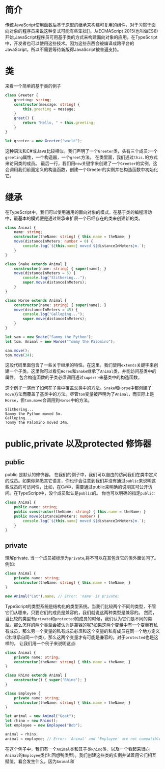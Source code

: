 # 简介
传统JavaScript使用函数后基于原型的继承来构建可复用的组件，对于习惯于面向对象的程序员来说这种复式可能有些笨拙[]。从ECMAScript 2015(也叫做ES6)开始,JavaScript程序员可用基于类的方式来构建面向对象的应用。在TypeScript中，开发者也可以使用这些技术。因为这些东西会被编译成跨平台的JavaScript，所以不需要等待新版得JavaScript被普遍支持。

# 类
来看一个简单的基于类的例子
```typescript
class Greeter {
    greeting: string;
    constructor(message: string) {
        this.greeting = message;
    }
    greet() {
        return "Hello, " + this.greeting;
    }
}

let greeter = new Greeter("world");
```
这种语法和C#或Java比较相似。我们声明了一个`Greeter`类，头有三个成员:一个`greeting`属性，一个构造器，一个`greet`方法。
在类里面，我们通过`this.`的方式来访问类的成员。
最后一行，我们用`new`关键字来创建了一个`Greeter`的实例。这会调用我们前面定义的构造函数，创建一个Greeter的实例并在构造函数中初始化它。

# 继承

在TypeScript中，我们可以使用通用的面向对象的模式。在基于类的编程活动中，最基本的模式便是通过继承来扩展一个已经存在的类来创建新的类。
```typescript
class Animal {
    name: string;
    constructor(theName: string) { this.name = theName; }
    move(distanceInMeters: number = 0) {
        console.log(`${this.name} moved ${distanceInMeters}m.`);
    }
}

class Snake extends Animal {
    constructor(name: string) { super(name); }
    move(distanceInMeters = 5) {
        console.log("Slithering...");
        super.move(distanceInMeters);
    }
}

class Horse extends Animal {
    constructor(name: string) { super(name); }
    move(distanceInMeters = 45) {
        console.log("Galloping...");
        super.move(distanceInMeters);
    }
}

let sam = new Snake("Sammy the Python");
let tom: Animal = new Horse("Tommy the Palomino");

sam.move();
tom.move(34);
```

这段代码里面包含了一些关于继承的特性。在这里，我们使用`extends`关键字来创建一个子类。这里你可以看见`Hores`和`Snake`继承了`Animal`类，并能访问基类中的属性。
包合构造函数的子类必须调用通过`super()`来基类中的构造函数。

这个例子一演示了如何在子类中覆盖父类中的方法。`Snake`和`Horse`中都创建了`move`方法而覆盖了基类中的方法。尽管`tom`变量被声明为了`Animal`，而实际上是`Horse`，但`tom.move`会调用到`Horse`中的方法。
```
Slithering...
Sammy the Python moved 5m.
Galloping...
Tommy the Palomino moved 34m.
```
# public,private 以及protected 修饰器

## public
public 是默认的修饰器。
在我们的例子中，我们可以自由的访问我们在类中定义的成员。如果你熟悉其它语言，你也许会注意到我们并没有通过`public`来说明这些成员的可访问性，比如，在C#中，需要通过public来明确的说明其可公开访问。在TypeScript中，没个成员默认是`public`的。
你也可以明确的指定`public`:
```typescript
class Animal {
    public name: string;
    public constructor(theName: string) { this.name = theName; }
    public move(distanceInMeters: number) {
        console.log(`${this.name} moved ${distanceInMeters}m.`);
    }
}
```

## private
理解private.
当一个成员被标示为`private`,将不可以在其包含它的类外面访问了。例如:
```typescript
class Animal {
    private name: string;
    constructor(theName: string) { this.name = theName; }
}

new Animal("Cat").name; // Error: 'name' is private;
```
TypeScript的类型系统是结构化的类型系统。当我们比较两个不同的类型，不管它们从哪来，只要它们的成员是兼容的，我们就说这两种类型是兼容的。
然而，当比较的类型有`private`和`protected`的成员的时候，我们认为它们是不同的类型。那么怎样的两个类型会被认为是兼容的呢?如果这两个变量中有一个变量有私有成员，那么另一个变量的私有成员必须和这个变量的私有成员在同一个地方定义(注:继承自同一个类)，那么这两个变量才有可能是兼容的。对于`protected`也是这样的。
让我们用一个例子来说明这点:
```typescript
class Animal {
    private name: string;
    constructor(theName: string) { this.name = theName; }
}

class Rhino extends Animal {
    constructor() { super("Rhino"); }
}

class Employee {
    private name: string;
    constructor(theName: string) { this.name = theName; }
}

let animal = new Animal("Goat");
let rhino = new Rhino();
let employee = new Employee("Bob");

animal = rhino;
animal = employee; // Error: 'Animal' and 'Employee' are not compatible
```
在这个例子中，我们有一个`Animal`类和其子类`Rhino`类，以及一个看起来很向`Animal`的`Employee`类(注:回想鸭类型)。我们创建这些类的实例并试着用它们相互赋值，看会发生什么。因为`Animal`和`
